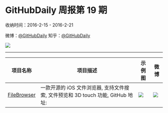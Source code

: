 # GitHubDaily 周报第 19 期

收纳时间：2016-2-15 - 2016-2-21

微博：[@GitHubDaily](https://weibo.com/GitHubDaily)
知乎：[@GitHubDaily](https://www.zhihu.com/people/githubdaily)

![](https://raw.githubusercontent.com/GitHubDaily/GitHubDaily/master/assets/weixin.png)

---

项目名称 | 项目描述 | 示例图 | 微博
--- | --- | --- | ---
[FileBrowser](status.github_url) | 一款开源的 iOS 文件浏览器, 支持文件搜索, 文件预览和 3D touch 功能, GitHub 地址: | ![](http://ww1.sinaimg.cn/large/006fiYtfjw1f13r1amfd0g30dc0nonpd.gif) | [![](https://raw.githubusercontent.com/GitHubDaily/GitHubDaily/master/assets/sina_logo.png)](https://weibo.com/5722964389/DirH15Z0h)
